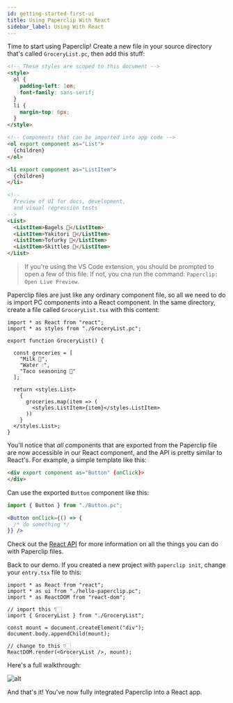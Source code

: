 ```yaml
---
id: getting-started-first-ui
title: Using Paperclip With React
sidebar_label: Using With React
---
```


Time to start using Paperclip! Create a new file in your source directory that's called `GroceryList.pc`, then add this stuff:

```html
<!-- These styles are scoped to this document -->
<style>
  ol {
    padding-left: 1em;
    font-family: sans-serif;
  }
  li {
    margin-top: 6px;
  }
</style>

<!-- Components that can be imported into app code -->
<ol export component as="List">
  {children}
</ol>

<li export component as="ListItem">
  {children}
</li>

<!-- 
  Preview of UI for docs, development,
  and visual regression tests 
-->
<List>
  <ListItem>Bagels 🥯</ListItem>
  <ListItem>Yakitori 🍢</ListItem>
  <ListItem>Tofurky 🦃</ListItem>
  <ListItem>Skittles 🌈</ListItem>
</List>
```

> If you're using the VS Code extension, you should be prompted to open a few of this file. If not, you cna run the command: `Paperclip: Open Live Preview`. 

Paperclip files are just like any ordinary component file, so all we need to do is import PC components into a React component. In the same directory, create a file called `GroceryList.tsx` with this content:

```tsx
import * as React from "react";
import * as styles from "./GroceryList.pc";

export function GroceryList() {

  const groceries = [
    "Milk 🥛", 
    "Water 💧", 
    "Taco seasoning 🌮"
  ];

  return <styles.List>
    {
      groceries.map(item => (
        <styles.ListItem>{item}</styles.ListItem>
      ))
    }
  </styles.List>;  
}
```

You'll notice that _all_ components that are exported from the Paperclip file are now accessible in our React component, and
the API is pretty similar to React's. For example, a simple template like this:

```html
<div export component as="Button" {onClick}>
</div>
```

Can use the exported `Button` component like this:

```jsx
import { Button } from "./Button.pc";

<Button onClick={() => {
  /* do something */
}} />
```

Check out the [React API](/docs/usage-react) for more information on all the things you can do with Paperclip files.

Back to our demo. If you created a new project with `paperclip init`, change your `entry.tsx` file to this:

```tsx
import * as React from "react";
import * as ui from "./hello-paperclip.pc";
import * as ReactDOM from "react-dom";

// import this 👇🏻
import { GroceryList } from "./GroceryList";

const mount = document.createElement("div");
document.body.appendChild(mount);

// change to this 👇🏻
ReactDOM.render(<GroceryList />, mount);
```


Here's a full walkthrough:

![alt](/img/first-ui-demo.gif)

And that's it! You've now fully integrated Paperclip into a React app. 